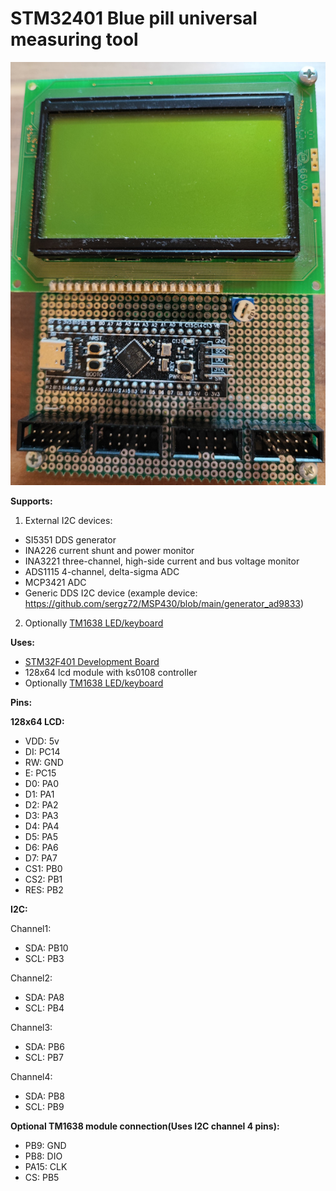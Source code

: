 # STM32401 Blue pill universal measuring tool

![](stm32f401_meter.jpg)

**Supports:**
1. External I2C devices:
  - SI5351 DDS generator
  - INA226 current shunt and power monitor
  - INA3221 three-channel, high-side current and bus voltage monitor
  - ADS1115 4-channel, delta-sigma ADC
  - MCP3421 ADC
  - Generic DDS I2C device (example device: https://github.com/sergz72/MSP430/blob/main/generator_ad9833)
2. Optionally [TM1638 LED/keyboard](https://www.amazon.de/gp/product/B07Y9QB74M)

**Uses:**
- [STM32F401 Development Board](https://www.amazon.de/gp/product/B0B5DVM7KH)
- 128x64 lcd module with ks0108 controller
- Optionally [TM1638 LED/keyboard](https://www.amazon.de/gp/product/B07Y9QB74M)

**Pins:**

**128x64 LCD:**
- VDD: 5v
- DI: PC14
- RW: GND
- E: PC15
- D0: PA0
- D1: PA1
- D2: PA2
- D3: PA3
- D4: PA4
- D5: PA5
- D6: PA6
- D7: PA7
- CS1: PB0
- CS2: PB1
- RES: PB2

**I2C:**

Channel1:
- SDA: PB10
- SCL: PB3

Channel2:
- SDA: PA8
- SCL: PB4

Channel3:
- SDA: PB6
- SCL: PB7

Channel4:
- SDA: PB8
- SCL: PB9

**Optional TM1638 module connection(Uses I2C channel 4 pins):**
- PB9: GND
- PB8: DIO
- PA15: CLK
- CS: PB5
